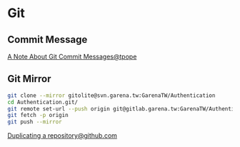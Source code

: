 # Git

## Commit Message

[A Note About Git Commit Messages@tpope](http://tbaggery.com/2008/04/19/a-note-about-git-commit-messages.html)

## Git Mirror

```bash
git clone --mirror gitolite@svn.garena.tw:GarenaTW/Authentication
cd Authentication.git/
git remote set-url --push origin git@gitlab.garena.tw:GarenaTW/Authentication.git
git fetch -p origin
git push --mirror
```

[Duplicating a repository@github.com](https://help.github.com/articles/duplicating-a-repository/)
